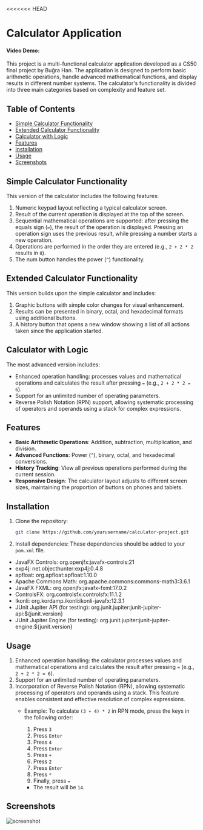 <<<<<<< HEAD
# Calculator Application
#### Video Demo:  <URL HERE>
This project is a multi-functional calculator application developed as a CS50 final project by Buğra Han. The application is designed
to perform basic arithmetic operations, handle advanced mathematical functions, and display results in different number
systems. The calculator's functionality is divided into three main categories based on complexity and feature set.

## Table of Contents

- [Simple Calculator Functionality](#simple-calculator-functionality)
- [Extended Calculator Functionality](#extended-calculator-functionality)
- [Calculator with Logic](#calculator-with-logic)
- [Features](#features)
- [Installation](#installation)
- [Usage](#usage)
- [Screenshots](#screenshots)

## Simple Calculator Functionality

This version of the calculator includes the following features:

1. Numeric keypad layout reflecting a typical calculator screen.
2. Result of the current operation is displayed at the top of the screen.
3. Sequential mathematical operations are supported: after pressing the equals sign (`=`), the result of the operation
   is displayed. Pressing an operation sign uses the previous result, while pressing a number starts a new operation.
4. Operations are performed in the order they are entered (e.g., `2 + 2 * 2` results in `8`).
5. The num button handles the power (`^`) functionality.

## Extended Calculator Functionality

This version builds upon the simple calculator and includes:

1. Graphic buttons with simple color changes for visual enhancement.
2. Results can be presented in binary, octal, and hexadecimal formats using additional buttons.
3. A history button that opens a new window showing a list of all actions taken since the application started.

## Calculator with Logic

The most advanced version includes:

- Enhanced operation handling: processes values and mathematical operations and calculates the result after
  pressing `=` (e.g., `2 + 2 * 2 = 6`).
- Support for an unlimited number of operating parameters.
- Reverse Polish Notation (RPN) support, allowing systematic processing of operators and operands using a stack for
  complex expressions.

## Features

- **Basic Arithmetic Operations**: Addition, subtraction, multiplication, and division.
- **Advanced Functions**: Power (`^`), binary, octal, and hexadecimal conversions.
- **History Tracking**: View all previous operations performed during the current session.
- **Responsive Design**: The calculator layout adjusts to different screen sizes, maintaining the proportion of buttons
  on phones and tablets.

## Installation

1. Clone the repository:
   ```bash
   git clone https://github.com/yourusername/calculator-project.git
2. Install dependencies: These dependencies should be added to your `pom.xml` file.

- JavaFX Controls: org.openjfx:javafx-controls:21
- exp4j: net.objecthunter:exp4j:0.4.8
- apfloat: org.apfloat:apfloat:1.10.0
- Apache Commons Math: org.apache.commons:commons-math3:3.6.1
- JavaFX FXML: org.openjfx:javafx-fxml:17.0.2
- ControlsFX: org.controlsfx:controlsfx:11.1.2
- Ikonli: org.kordamp.ikonli:ikonli-javafx:12.3.1
- JUnit Jupiter API (for testing): org.junit.jupiter:junit-jupiter-api:${junit.version}
- JUnit Jupiter Engine (for testing): org.junit.jupiter:junit-jupiter-engine:${junit.version}
  
## Usage

1. Enhanced operation handling: the calculator processes values and mathematical operations and calculates the result
   after pressing `=` (e.g., `2 + 2 * 2 = 6`).
2. Support for an unlimited number of operating parameters.
3. Incorporation of Reverse Polish Notation (RPN), allowing systematic processing of operators and operands using a
   stack. This feature enables consistent and effective resolution of complex expressions.
    - Example: To calculate `(3 + 4) * 2` in RPN mode, press the keys in the following order:
        1. Press `3`
        2. Press `Enter`
        3. Press `4`
        4. Press `Enter`
        5. Press `+`
        6. Press `2`
        7. Press `Enter`
        8. Press `*`
        9. Finally, press `=`

        - The result will be `14`.

## Screenshots
![screenshot](file:///C:/Users/Bugra/Desktop/CalculatorDemo%201/CalculatorDemo/src/main/resources/screenshots/screenshot.png)

